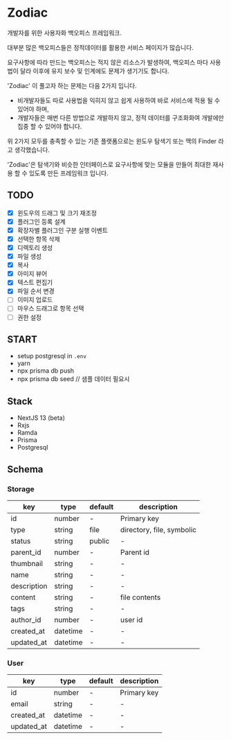 # Zodiac

개발자를 위한 사용자화 백오피스 프레임워크.

대부분 많은 백오피스들은 정적데이터를 활용한 서비스 페이지가 많습니다.

요구사항에 따라 만드는 백오피스는 적지 않은 리소스가 발생하여, 백오피스 마다 사용법이 달라 이후에 유지 보수 및 인계에도 문제가 생기기도 합니다.

'Zodiac' 이 풀고자 하는 문제는 다음 2가지 입니다.

- 비개발자들도 따로 사용법을 익히지 않고 쉽게 사용하여 바로 서비스에 적용 될 수 있어야 하며,
- 개발자들은 매번 다른 방법으로 개발하지 않고, 정적 데이터를 구조화화여 개발에만 집중 할 수 있어야 합니다.

위 2가지 모두를 충족할 수 있는 기존 플랫폼으로는 윈도우 탐색기 또는 맥의 Finder 라고 생각했습니다.

'Zodiac'은 탐색기와 비슷한 인터페이스로 요구사항에 맞는 모듈을 만들어 최대한 재사용 할 수 있도록 만든 프레임워크 입니다.

## TODO

- [x] 윈도우의 드래그 및 크기 재조정
- [x] 플러그인 등록 설계
- [x] 확장자별 플러그인 구분 실행 이벤트
- [x] 선택한 항목 삭제
- [x] 디렉토리 생성
- [x] 파일 생성
- [x] 복사
- [x] 아미지 뷰어
- [x] 텍스트 편집기
- [x] 파일 순서 변경
- [ ] 이미지 업로드
- [ ] 마우스 드래그로 항목 선택
- [ ] 권한 설정

## START

- setup postgresql in `.env`
- yarn
- npx prisma db push
- npx prisma db seed // 샘플 데이터 필요시

## Stack

- NextJS 13 (beta)
- Rxjs
- Ramda
- Prisma
- Postgresql

## Schema

### Storage

| key         | type     | default | description               |
| ----------- | -------- | ------- | ------------------------- |
| id          | number   | -       | Primary key               |
| type        | string   | file    | directory, file, symbolic |
| status      | string   | public  | -                         |
| parent_id   | number   | -       | Parent id                 |
| thumbnail   | string   | -       | -                         |
| name        | string   | -       | -                         |
| description | string   | -       | -                         |
| content     | string   | -       | file contents             |
| tags        | string   | -       | -                         |
| author_id   | number   | -       | user id                   |
| created_at  | datetime | -       | -                         |
| updated_at  | datetime | -       | -                         |

### User

| key        | type     | default | description |
| ---------- | -------- | ------- | ----------- |
| id         | number   | -       | Primary key |
| email      | string   | -       | -           |
| created_at | datetime | -       | -           |
| updated_at | datetime | -       | -           |
